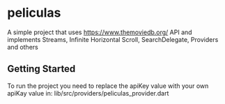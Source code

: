 # peliculas

A simple project that uses https://www.themoviedb.org/ API and implements Streams, Infinite Horizontal Scroll, SearchDelegate, Providers and others

## Getting Started

To run the project you need to replace the apiKey value with your own apiKay value in: lib/src/providers/peliculas_provider.dart
